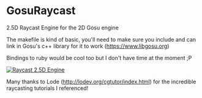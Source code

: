 # GosuRaycast
2.5D Raycast Engine for the 2D Gosu engine

The makefile is kind of basic, you'll need to make sure you include and can link in Gosu's c++ library for it to work (https://www.libgosu.org)

Bindings to ruby would be cool too but I don't have time at the moment ;P

[![Raycast 2.5D Engine](http://img.youtube.com/vi/DfSvatZGd-s/0.jpg)](https://www.youtube.com/watch?v=DfSvatZGd-s "Raycast 2.5D Engine")


Many thanks to Lode (http://lodev.org/cgtutor/index.html) for the incredible raycasting tutorials I referenced!